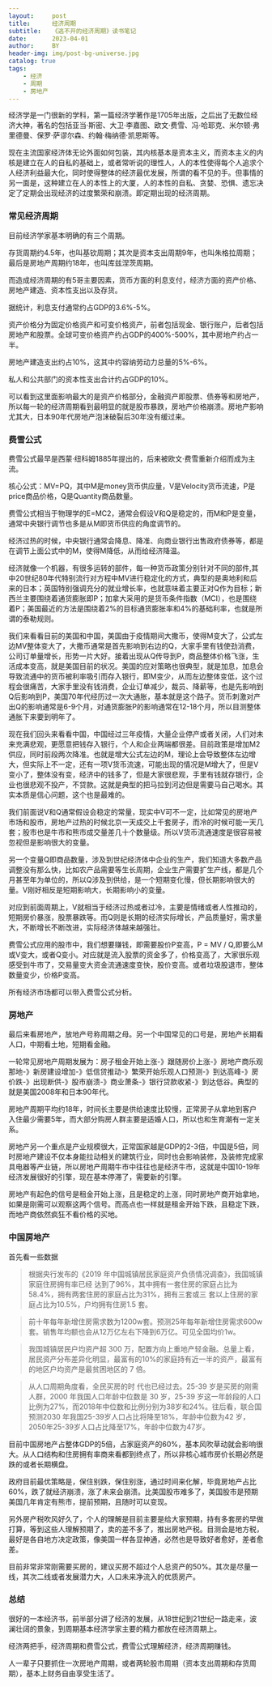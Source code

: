 ```yaml
---
layout:     post
title:      经济周期
subtitle:   《逃不开的经济周期》读书笔记
date:       2023-04-01
author:     BY
header-img: img/post-bg-universe.jpg
catalog: true
tags:
    - 经济
    - 周期
    - 房地产
---
```


经济学是一门很新的学科，第一篇经济学著作是1705年出版，之后出了无数位经济大神，著名的包括亚当·斯密、大卫·李嘉图、欧文·费雪、冯·哈耶克、米尔顿·弗里德曼、保罗·萨谬尔森、约翰·梅纳德·凯恩斯等。

现在主流国家经济体无论外面如何包装，其内核基本是资本主义，而资本主义的内核是建立在人的自私的基础上，或者常听说的理性人，人的本性使得每个人追求个人经济利益最大化，同时使得整体的经济最优发展，所谓的看不见的手。但事情的另一面是，这种建立在人的本性上的大厦，人的本性的自私、贪婪、恐惧、遗忘决定了定期会出现经济的过度繁荣和崩溃。即定期出现的经济周期。

### 常见经济周期

目前经济学家基本明确的有三个周期。

存货周期约4.5年，也叫基钦周期；其次是资本支出周期9年，也叫朱格拉周期；最后是房地产周期约18年，也叫库兹涅茨周期。

而造成经济周期的有5哥主要因素，货币方面的利息支付，经济方面的资产价格、房地产建造、资本性支出以及存货。

据统计，利息支付通常约占GDP的3.6%-5%。

资产价格分为固定价格资产和可变价格资产，前者包括现金、银行账户，后者包括房地产和股票。全球可变价格资产约占GDP的400%-500%，其中房地产约占一半。

房地产建造支出约占10%，这其中约容纳劳动力总量的5%-6%。

私人和公共部门的资本性支出合计约占GDP的10%。

可以看到这里面影响最大的是资产价格部分，金融资产即股票、债券等和房地产，所以每一轮的经济周期看到最明显的就是股市暴跌，房地产价格崩溃。房地产影响尤其大，日本90年代房地产泡沫破裂后30年没有缓过来。

### 费雪公式

费雪公式最早是西蒙·纽科姆1885年提出的，后来被欧文·费雪重新介绍而成为主流。

核心公式：MV=PQ，其中M是money货币供应量，V是Velocity货币流速，P是price商品价格，Q是Quantity商品数量。

费雪公式相当于物理学的E=MC2，通常会假设V和Q是稳定的，而M和P是变量，通常中央银行调节也多是从M即货币供应的角度调节的。

经济过热的时候，中央银行通常会降息、降准、向商业银行出售政府债券等，都是在调节上面公式中的M，使得M降低，从而给经济降温。

经济就像一个机器，有很多运转的部件，每一种货币政策分别针对不同的部件,其中20世纪80年代特别流行对方程中MV进行稳定化的方式，典型的是奥地利和后来的日本；英国特别强调充分的就业增长率，也就意味着主要正对Q作为目标；新西兰主要围绕着通货膨胀即P；加拿大采用的是货币条件指数（MCI），也是围绕着P；美国最近的方法是围绕着2%的目标通货膨胀率和4%的基础利率，也就是所谓的泰勒规则。

我们来看看目前的美国和中国，美国由于疫情期间大撒币，使得M变大了，公式左边MV整体变大了，大撒币通常是首先影响到右边的Q，大家手里有钱使劲消费，公司订单量增长，形势一片大好。接着出现从Q传导到P，商品整体价格飞涨，生活成本变高，就是美国目前的状况。美国的应对策略也很典型，就是加息，加息会导致流通中的货币被利率吸引而存入银行，即M变少，从而左边整体变低，这个过程会很痛苦，大家手里没有钱消费，企业订单减少，裁员、降薪等，也是先影响到Q后影响到P，美国70年代经历过一次大通胀，基本就是这个路子。货币刺激对产出Q的影响通常是6-9个月，对通货膨胀P的影响通常在12-18个月，所以目测整体通胀下来要到明年了。


现在我们回头来看看中国，中国经过三年疫情，大量企业停产或者关闭，人们对未来充满悲观，更愿意把钱存入银行，个人和企业两端都很差。目前政策是增加M2供应，同时前段两次降准。也就是增大公式左边的M，理论上会导致整体左边增大，但实际上不一定，还有一项V货币流速，可能出现的情况是M增大了，但是V变小了，整体没有变，经济中的钱多了，但是大家很悲观，手里有钱就存银行，企业也很悲观不投产，不贷款。这就是典型的把马拉到河边但是需要马自己喝水。其实本质是信心问题，这个也是最难的。

我们前面说V和Q通常假设会稳定的常量，现实中V可不一定，比如常见的房地产市场和股市，房地产过热的时候北京一天成交上千套房子，而冷的时候可能一天几套；股市也是牛市和熊市成交量差几十个数量级。所以V货币流通速度是很容易被忽视但是影响很大的变量。

另一个变量Q即商品数量，涉及到世纪经济体中企业的生产，我们知道大多数产品调整没有那么快，比如农产品需要等生长周期，企业生产需要扩生产线，都是几个月甚至年为单位的，所以Q涉及到供给，是一个短期变化慢，但长期影响很大的量。V刚好相反是短期影响大，长期影响小的变量。

对应到前面周期上，V就相当于经济过热或者过冷，主要是情绪或者人性推动的，短期房价暴涨，股票暴跌等。而Q则是长期的经济实际增长，产品质量好，需求量大，不断增长不断改进，实际经济体越来越强壮。

费雪公式应用的股市中，我们想要赚钱，即需要股价P变高，P = MV / Q,即要么M或V变大，或者Q变小。对应就是流入股票的资金多了，价格变高了，大家很乐观感受到牛市了，交易量变大资金流通速度变快，股价变高。或者垃圾股退市，整体数量变少，价格P变高。

所有经济市场都可以带入费雪公式分析。


### 房地产

最后来看房地产，放地产号称周期之母。另一个中国常见的口号是，房地产长期看人口，中期看土地，短期看金融。

一轮常见房地产周期发展为：房子租金开始上涨-》跟随房价上涨-》房地产商乐观那地-》新房建设增加-》低信贷推动-》繁荣开始乐观人口预测-》到达高峰-》房价跌-》出现断供-》股市崩溃-》商业萧条-》银行贷款收紧-》到达低谷。典型的就是美国2008年和日本90年代。

房地产周期平均约18年，时间长主要是供给速度比较慢，正常房子从拿地到客户入住最少需要5年，而大部分购房人群主要是适婚人口，所以也和生育潮有一定关系。

房地产另一个重点是产业规模很大，正常国家越是GDP的2-3倍，中国是5倍，同时房地产建设不仅本身能拉动相关的建筑行业，同时也会影响装修，及装修完成家具电器等产业链，所以房地产周期牛市中往往也是经济牛市，这就是中国10-19年经济发展很好的引擎，现在基本停滞了，需要新的引擎。

房地产有起色的信号是租金开始上涨，且是稳定的上涨，同时房地产商开始拿地，如果是刚需可以观察这两个信号。而高点也一样就是租金开始下跌，且稳定下跌，而地产商依然疯狂不看价格的买地。


### 中国房地产

首先看一些数据

 > 根据央行发布的《2019 年中国城镇居民家庭资产负债情况调查》，我国城镇家庭住房拥有率已经 达到了96%，其中拥有一套住房的家庭占比为58.4%，拥有两套住房的家庭占比为31%，拥有三套或三 套以上住房的家庭占比为10.5%，户均拥有住房1.5 套。

 > 前十年每年新增住房需求数为1200w套。预测25年每年新增住房需求600w套。销售年均额也会从12万亿左右下降到6万亿。可见全国均价1w。

 > 我国城镇居民户均资产超 300 万，配置方向上重地产轻金融。总量上看，居民资产分布差异化明显，最富有的10%的家庭持有近一半的资产，最富有的地区户均资产是最贫困地区的 7 倍。

 > 从人口周期角度看，全民买房的时 代也已经过去。25-39 岁是买房的刚需人群，2000 年我国人口年龄中位数是 30 岁，25-39 岁这一年龄段的人口比例为27%，而2018年中位数和比例分别为38岁和24%。往后看，联合国预测2030 年我国25-39岁人口占比将降至18%，年龄中位数为42 岁，2050年25-39岁人口占比降至17%，年龄中位数为47岁。


目前中国房地产占整体GDP的5倍，占家庭资产的60%，基本风吹草动就会影响很大。从人口结构和住房拥有率商来看都到终点了，所以非核心城市房价长期必然是跌的或者长期横盘。

政府目前最优策略是，保住别跌，保住别涨，通过时间来化解，毕竟房地产占比60%，跌了就经济崩溃，涨了未来会崩溃。比美国股市难多了，美国股市是预期美国几年肯定有熊市，提前预期，且随时可以变现。

另外房产税吹风好久了，个人的理解是目前主要是给大家预期，持有多套房的早做打算，等到这些人理解预期了，卖的差不多了，推出房地产税。目测会是地方税，最好是各自地方决定政策，像美国一样各显神通，必然也是导致好者愈好，差者愈差。

目前非常非常刚需要买房的，建议买房不超过个人总资产的50%。其次是尽量一线，其次二线或者发展潜力大，人口未来净流入的优质房产。

### 总结

很好的一本经济书，前半部分讲了经济的发展，从18世纪到21世纪一路走来，波澜壮阔的景象，到周期基本经济学家主要的精力都放在经济周期上。

经济两把手，经济周期和费雪公式，费雪公式理解经济，经济周期赚钱。

人一辈子只要抓住一次房地产周期，或者两轮股市周期（资本支出周期和存货周期），基本上财务自由享受生活了。



